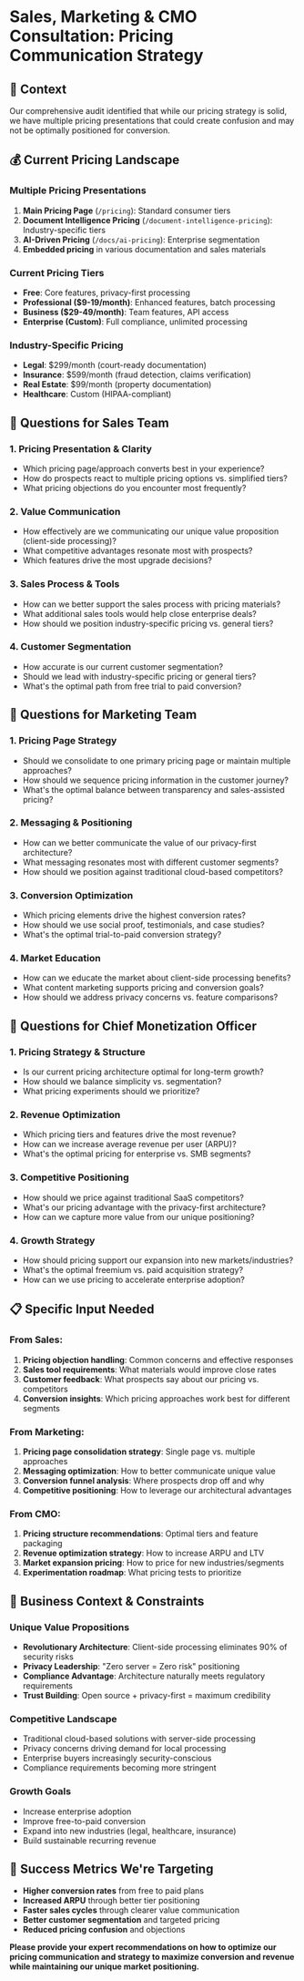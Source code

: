 # Sales, Marketing & CMO Consultation: Pricing Communication Strategy

## 🎯 **Context**
Our comprehensive audit identified that while our pricing strategy is solid, we have multiple pricing presentations that could create confusion and may not be optimally positioned for conversion.

## 💰 **Current Pricing Landscape**

### **Multiple Pricing Presentations**
1. **Main Pricing Page** (`/pricing`): Standard consumer tiers
2. **Document Intelligence Pricing** (`/document-intelligence-pricing`): Industry-specific tiers
3. **AI-Driven Pricing** (`/docs/ai-pricing`): Enterprise segmentation
4. **Embedded pricing** in various documentation and sales materials

### **Current Pricing Tiers**
- **Free**: Core features, privacy-first processing
- **Professional ($9-19/month)**: Enhanced features, batch processing
- **Business ($29-49/month)**: Team features, API access  
- **Enterprise (Custom)**: Full compliance, unlimited processing

### **Industry-Specific Pricing**
- **Legal**: $299/month (court-ready documentation)
- **Insurance**: $599/month (fraud detection, claims verification)
- **Real Estate**: $99/month (property documentation)
- **Healthcare**: Custom (HIPAA-compliant)

## 🤔 **Questions for Sales Team**

### **1. Pricing Presentation & Clarity**
- Which pricing page/approach converts best in your experience?
- How do prospects react to multiple pricing options vs. simplified tiers?
- What pricing objections do you encounter most frequently?

### **2. Value Communication**
- How effectively are we communicating our unique value proposition (client-side processing)?
- What competitive advantages resonate most with prospects?
- Which features drive the most upgrade decisions?

### **3. Sales Process & Tools**
- How can we better support the sales process with pricing materials?
- What additional sales tools would help close enterprise deals?
- How should we position industry-specific pricing vs. general tiers?

### **4. Customer Segmentation**
- How accurate is our current customer segmentation?
- Should we lead with industry-specific pricing or general tiers?
- What's the optimal path from free trial to paid conversion?

## 🤔 **Questions for Marketing Team**

### **1. Pricing Page Strategy**
- Should we consolidate to one primary pricing page or maintain multiple approaches?
- How should we sequence pricing information in the customer journey?
- What's the optimal balance between transparency and sales-assisted pricing?

### **2. Messaging & Positioning**
- How can we better communicate the value of our privacy-first architecture?
- What messaging resonates most with different customer segments?
- How should we position against traditional cloud-based competitors?

### **3. Conversion Optimization**
- Which pricing elements drive the highest conversion rates?
- How should we use social proof, testimonials, and case studies?
- What's the optimal trial-to-paid conversion strategy?

### **4. Market Education**
- How can we educate the market about client-side processing benefits?
- What content marketing supports pricing and conversion goals?
- How should we address privacy concerns vs. feature comparisons?

## 🤔 **Questions for Chief Monetization Officer**

### **1. Pricing Strategy & Structure**
- Is our current pricing architecture optimal for long-term growth?
- How should we balance simplicity vs. segmentation?
- What pricing experiments should we prioritize?

### **2. Revenue Optimization**
- Which pricing tiers and features drive the most revenue?
- How can we increase average revenue per user (ARPU)?
- What's the optimal pricing for enterprise vs. SMB segments?

### **3. Competitive Positioning**
- How should we price against traditional SaaS competitors?
- What's our pricing advantage with the privacy-first architecture?
- How can we capture more value from our unique positioning?

### **4. Growth Strategy**
- How should pricing support our expansion into new markets/industries?
- What's the optimal freemium vs. paid acquisition strategy?
- How can we use pricing to accelerate enterprise adoption?

## 📋 **Specific Input Needed**

### **From Sales:**
1. **Pricing objection handling**: Common concerns and effective responses
2. **Sales tool requirements**: What materials would improve close rates
3. **Customer feedback**: What prospects say about our pricing vs. competitors
4. **Conversion insights**: Which pricing approaches work best for different segments

### **From Marketing:**
1. **Pricing page consolidation strategy**: Single page vs. multiple approaches
2. **Messaging optimization**: How to better communicate unique value
3. **Conversion funnel analysis**: Where prospects drop off and why
4. **Competitive positioning**: How to leverage our architectural advantages

### **From CMO:**
1. **Pricing structure recommendations**: Optimal tiers and feature packaging
2. **Revenue optimization strategy**: How to increase ARPU and LTV
3. **Market expansion pricing**: How to price for new industries/segments
4. **Experimentation roadmap**: What pricing tests to prioritize

## 🎯 **Business Context & Constraints**

### **Unique Value Propositions**
- **Revolutionary Architecture**: Client-side processing eliminates 90% of security risks
- **Privacy Leadership**: "Zero server = Zero risk" positioning
- **Compliance Advantage**: Architecture naturally meets regulatory requirements
- **Trust Building**: Open source + privacy-first = maximum credibility

### **Competitive Landscape**
- Traditional cloud-based solutions with server-side processing
- Privacy concerns driving demand for local processing
- Enterprise buyers increasingly security-conscious
- Compliance requirements becoming more stringent

### **Growth Goals**
- Increase enterprise adoption
- Improve free-to-paid conversion
- Expand into new industries (legal, healthcare, insurance)
- Build sustainable recurring revenue

## 🚀 **Success Metrics We're Targeting**
- **Higher conversion rates** from free to paid plans
- **Increased ARPU** through better tier positioning
- **Faster sales cycles** through clearer value communication
- **Better customer segmentation** and targeted pricing
- **Reduced pricing confusion** and objections

**Please provide your expert recommendations on how to optimize our pricing communication and strategy to maximize conversion and revenue while maintaining our unique market positioning.** 